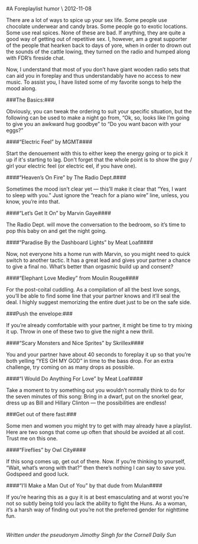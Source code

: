 <!-- layout: post
categories: 
- humor
tinyTitle: A Foreplay-list
title: A Foreplaylist
date: 2012-11-08
-->
#A Foreplaylist
<tag>humor</tag> \\ 2012-11-08

There are a lot of ways to spice up your sex life. Some people use chocolate underwear and candy bras. Some people go to exotic locations. Some use real spices. None of these are bad. If anything, they are quite a good way of getting out of repetitive sex. I, however, am a great supporter of the people that hearken back to days of yore, when in order to drown out the sounds of the cattle lowing, they turned on the radio and humped along with FDR’s fireside chat.

Now, I understand that most of you don’t have giant wooden radio sets that can aid you in foreplay and thus understandably have no access to new music. To assist you, I have listed some of my favorite songs to help the mood along.
<!-- more -->

###The Basics:###

Obviously, you can tweak the ordering to suit your specific situation, but the following can be used to make a night go from, “Ok, so, looks like I’m going to give you an awkward hug goodbye” to “Do you want bacon with your eggs?”

####“Electric Feel” by MGMT####

Start the denouement with this to either keep the energy going or to pick it up if it's starting to lag. Don't forget that the whole point is to show the guy / girl your electric feel (or electric eel, if you have one).

####“Heaven’s On Fire” by The Radio Dept.####

Sometimes the mood isn’t clear yet — this’ll make it clear that “Yes, I want to sleep with you.” Just ignore the “reach for a piano wire” line, unless, you know, you’re into that.

####“Let’s Get It On” by Marvin Gaye####

The Radio Dept. will move the conversation to the bedroom, so it’s time to pop this baby on and get the night going.

####“Paradise By the Dashboard Lights” by Meat Loaf####

Now, not everyone hits a home run with Marvin, so you might need to quick switch to another tactic. It has a great lead and gives your partner a chance to give a final no. What’s better than orgasmic build up and consent?

####“Elephant Love Medley” from Moulin Rouge####

For the post-coital cuddling. As a compilation of all the best love songs, you’ll be able to find some line that your partner knows and it’ll seal the deal. I highly suggest memorizing the entire duet just to be on the safe side.

###Push the envelope:###

If you’re already comfortable with your partner, it might be time to try mixing it up. Throw in one of these two to give the night a new thrill.

####“Scary Monsters and Nice Sprites” by Skrillex####

You and your partner have about 40 seconds to foreplay it up so that you’re both yelling “YES OH MY GOD” in time to the bass drop. For an extra challenge, try coming on as many drops as possible.

####“I Would Do Anything For Love” by Meat Loaf####

Take a moment to try something out you wouldn’t normally think to do for the seven minutes of this song: Bring in a dwarf, put on the snorkel gear, dress up as Bill and Hillary Clinton — the possibilities are endless!

###Get out of there fast:###

Some men and women you might try to get with may already have a playlist. Here are two songs that come up often that should be avoided at all cost. Trust me on this one.

####“Fireflies” by Owl City####

If this song comes up, get out of there. Now. If you’re thinking to yourself, “Wait, what’s wrong with that?” then there’s nothing I can say to save you. Godspeed and good luck.

####“I’ll Make a Man Out of You” by that dude from Mulan####

If you’re hearing this as a guy it is at best emasculating and at worst you're not so subtly being told you lack the ability to fight the Huns. As a woman, it’s a harsh way of finding out you’re not the preferred gender for nighttime fun.
<br/><br/><br/>
*Written under the pseudonym Jimothy Singh for the Cornell Daily Sun*

